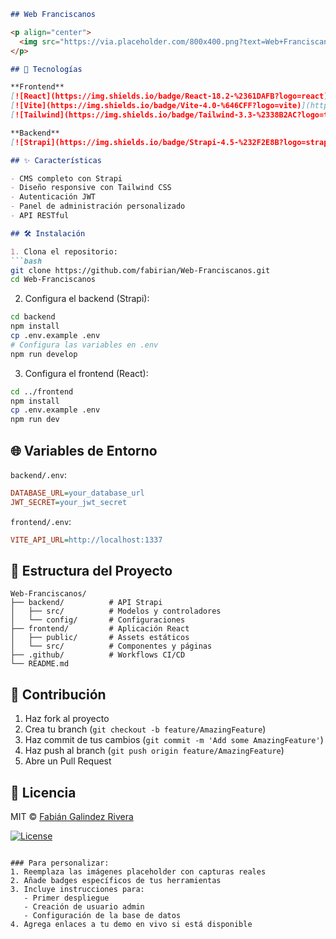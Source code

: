 ```markdown
## Web Franciscanos

<p align="center">
  <img src="https://via.placeholder.com/800x400.png?text=Web+Franciscanos+Preview" alt="Preview">
</p>

## 🚀 Tecnologías

**Frontend**  
[![React](https://img.shields.io/badge/React-18.2-%2361DAFB?logo=react)](https://reactjs.org/)
[![Vite](https://img.shields.io/badge/Vite-4.0-%646CFF?logo=vite)](https://vitejs.dev/)
[![Tailwind](https://img.shields.io/badge/Tailwind-3.3-%2338B2AC?logo=tailwind-css)](https://tailwindcss.com/)

**Backend**  
[![Strapi](https://img.shields.io/badge/Strapi-4.5-%232F2E8B?logo=strapi)](https://strapi.io/)

## ✨ Características

- CMS completo con Strapi
- Diseño responsive con Tailwind CSS
- Autenticación JWT
- Panel de administración personalizado
- API RESTful

## 🛠️ Instalación

1. Clona el repositorio:
```bash
git clone https://github.com/fabirian/Web-Franciscanos.git
cd Web-Franciscanos
```

2. Configura el backend (Strapi):
```bash
cd backend
npm install
cp .env.example .env
# Configura las variables en .env
npm run develop
```

3. Configura el frontend (React):
```bash
cd ../frontend
npm install
cp .env.example .env
npm run dev
```

## 🌐 Variables de Entorno

`backend/.env`:
```ini
DATABASE_URL=your_database_url
JWT_SECRET=your_jwt_secret
```

`frontend/.env`:
```ini
VITE_API_URL=http://localhost:1337
```

## 📂 Estructura del Proyecto

```
Web-Franciscanos/
├── backend/          # API Strapi
│   ├── src/          # Modelos y controladores
│   └── config/       # Configuraciones
├── frontend/         # Aplicación React
│   ├── public/       # Assets estáticos
│   └── src/          # Componentes y páginas
├── .github/          # Workflows CI/CD
└── README.md
```

## 🤝 Contribución

1. Haz fork al proyecto
2. Crea tu branch (`git checkout -b feature/AmazingFeature`)
3. Haz commit de tus cambios (`git commit -m 'Add some AmazingFeature'`)
4. Haz push al branch (`git push origin feature/AmazingFeature`)
5. Abre un Pull Request

## 📄 Licencia

MIT © [Fabián Galindez Rivera](https://github.com/fabirian)

[![License](https://img.shields.io/badge/License-MIT-yellow.svg)](https://opensource.org/licenses/MIT)
```

### Para personalizar:
1. Reemplaza las imágenes placeholder con capturas reales
2. Añade badges específicos de tus herramientas
3. Incluye instrucciones para:
   - Primer despliegue
   - Creación de usuario admin
   - Configuración de la base de datos
4. Agrega enlaces a tu demo en vivo si está disponible
